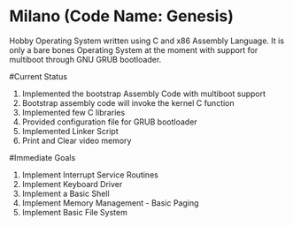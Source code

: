 # Milano (Code Name: Genesis)
Hobby Operating System written using C and x86 Assembly Language. It is only a bare bones Operating System at the moment with support for  multiboot through GNU GRUB bootloader. 

#Current Status

1. Implemented the bootstrap Assembly Code with multiboot support
2. Bootstrap assembly code will invoke the kernel C function
3. Implemented few C libraries
4. Provided configuration file for GRUB bootloader
5. Implemented Linker Script
6. Print and Clear video memory

#Immediate Goals

1. Implement Interrupt Service Routines
2. Implement Keyboard Driver
3. Implement a Basic Shell
4. Implement Memory Management - Basic Paging
5. Implement Basic File System
